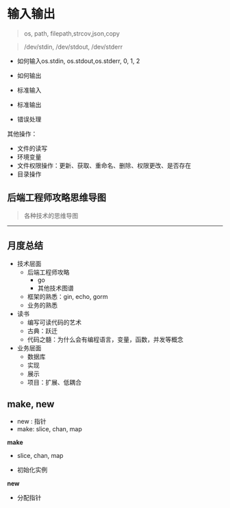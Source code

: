 # 输入输出


> os, path, filepath,strcov,json,copy


> /dev/stdin, /dev/stdout, /dev/stderr

- 如何输入os.stdin, os.stdout,os.stderr, 0, 1, 2
- 如何输出

- 标准输入
- 标准输出
- 错误处理


其他操作：

- 文件的读写
- 环境变量
- 文件权限操作：更新、获取、重命名、删除、权限更改、是否存在
- 目录操作



## 后端工程师攻略思维导图

> 各种技术的思维导图

---


## 月度总结

- 技术层面
	- 后端工程师攻略
		- go
		- 其他技术图谱
	- 框架的熟悉：gin, echo, gorm
	- 业务的熟悉
- 读书
	- 编写可读代码的艺术
	- 古典：跃迁
	- 代码之髓：为什么会有编程语言，变量，函数，并发等概念
- 业务层面
	- 数据库
	- 实现
	- 展示
	- 项目：扩展、低耦合




## make, new

- new : 指针
- make: slice, chan, map



**make**

- slice, chan, map

- 初始化实例

**new**

- 分配指针
